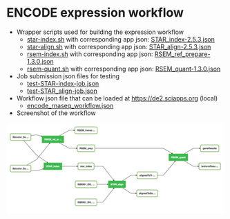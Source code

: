 # ENCODE expression workflow

* Wrapper scripts used for building the expression workflow
  * [star-index.sh](star-index.sh) with corresponding app json: [STAR_index-2.5.3.json](../../assets/STAR_index-2.5.3.json)
  * [star-align.sh](star-align.sh) with corresponding app json: [STAR_align-2.5.3.json](../../assets/STAR_align-2.5.3.json)
  * [rsem-index.sh](rsem-index.sh) with corresponding app json: [RSEM_ref_prepare-1.3.0.json](../../assets/RSEM_ref_prepare-1.3.0.json)
  * [rsem-quant.sh](rsem-quant.sh) with corresponding app json: [RSEM_quant-1.3.0.json](../../assets/RSEM_quant-1.3.0.json)
* Job submission json files for testing
  * [test-STAR-index-job.json](test-STAR-index-job.json)
  * [test-STAR_align-job.json](test-STAR-align-job.json)
* Workflow json file that can be loaded at https://de2.sciapps.org (local)
  * [encode_rnaseq_workflow.json](encode_rnaseq_workflow.json)
* Screenshot of the workflow
<img src="ENCODE_RNAseq.gif" width="770">

